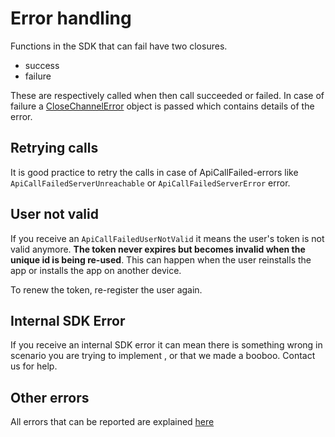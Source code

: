 # Error handling

Functions in the SDK that can fail have two closures.

* success
* failure

These are respectively called when then call succeeded or failed. In case of failure a [CloseChannelError](./doc/SDK%20Reference%20Documentation/enums/CloseChannelController.CloseChannelError.md) object is passed which contains details of the error.

## Retrying calls
It is good practice to retry the calls in case of ApiCallFailed-errors like `ApiCallFailedServerUnreachable` or `ApiCallFailedServerError` error.

## User not valid
If you receive an `ApiCallFailedUserNotValid` it means the user's token is not valid anymore. **The token never expires but becomes invalid when the unique id is being re-used**. This can happen when the user reinstalls the app or installs the app on another device.

To renew the token, re-register the user again.

## Internal SDK Error
If you receive an internal SDK error it can mean there is something wrong in scenario you are trying to implement , or that we made a booboo. Contact us for help.

## Other errors

All errors that can be reported are explained [here](./SDK%20Reference%20Documentation/enums/CloseChannelController.CloseChannelError.md)
